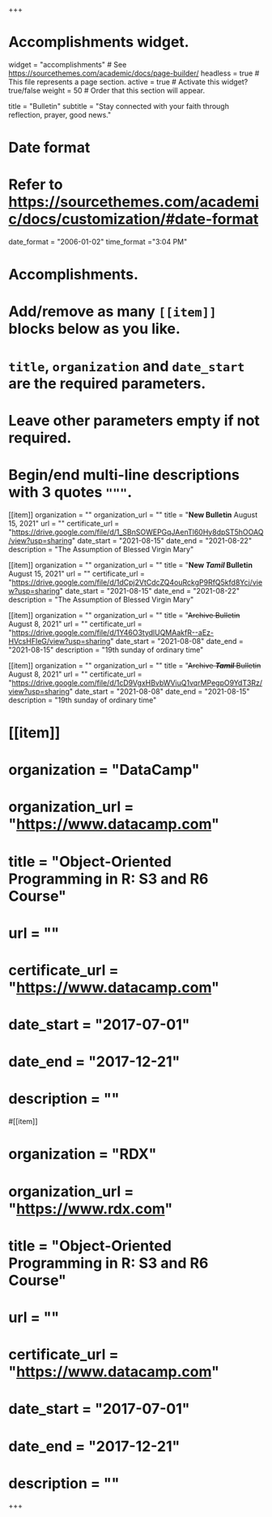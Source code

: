 +++
# Accomplishments widget.
widget = "accomplishments"  # See https://sourcethemes.com/academic/docs/page-builder/
headless = true  # This file represents a page section.
active = true  # Activate this widget? true/false
weight = 50  # Order that this section will appear.

title = "Bulletin"
subtitle = "Stay connected with your faith through reflection, prayer, good news."

# Date format
#   Refer to https://sourcethemes.com/academic/docs/customization/#date-format
date_format = "2006-01-02"
time_format ="3:04 PM"

# Accomplishments.
#   Add/remove as many `[[item]]` blocks below as you like.
#   `title`, `organization` and `date_start` are the required parameters.
#   Leave other parameters empty if not required.
#   Begin/end multi-line descriptions with 3 quotes `"""`.
[[item]]
  organization = ""
  organization_url = ""
  title = "**New Bulletin** August 15, 2021"
  url = ""
  certificate_url = "https://drive.google.com/file/d/1_SBnSOWEPGqJAenTl60Hy8dpST5hOOAQ/view?usp=sharing"
  date_start = "2021-08-15"
  date_end = "2021-08-22"
  description = "The Assumption of Blessed Virgin Mary"

[[item]]
  organization = ""
  organization_url = ""
  title = "**New ___Tamil___ Bulletin** August 15, 2021"
  url = ""
  certificate_url = "https://drive.google.com/file/d/1dCpj2VtCdcZQ4ouRckgP9RfQ5kfd8Ycj/view?usp=sharing"
  date_start = "2021-08-15"
  date_end = "2021-08-22"
  description = "The Assumption of Blessed Virgin Mary"

[[item]]
  organization = ""
  organization_url = ""
  title = "~~Archive Bulletin~~ August 8, 2021"
  url = ""
  certificate_url = "https://drive.google.com/file/d/1Y46O3tydlUQMAakfR--aEz-HVcsHFIeG/view?usp=sharing"
  date_start = "2021-08-08"
  date_end = "2021-08-15"
  description = "19th sunday of ordinary time"

[[item]]
  organization = ""
  organization_url = ""
  title = "~~Archive ___Tamil___ Bulletin~~ August 8, 2021"
  url = ""
  certificate_url = "https://drive.google.com/file/d/1cD9VgxHBvbWViuQ1vqrMPegpO9YdT3Rz/view?usp=sharing"
  date_start = "2021-08-08"
  date_end = "2021-08-15"
  description = "19th sunday of ordinary time"



# [[item]]
#  organization = "DataCamp"
#  organization_url = "https://www.datacamp.com"
#  title = "Object-Oriented Programming in R: S3 and R6 Course"
#  url = ""
#  certificate_url = "https://www.datacamp.com"
#  date_start = "2017-07-01"
#  date_end = "2017-12-21"
#  description = ""

#[[item]]
#  organization = "RDX"
#  organization_url = "https://www.rdx.com"
#  title = "Object-Oriented Programming in R: S3 and R6 Course"
#  url = ""
#  certificate_url = "https://www.datacamp.com"
#  date_start = "2017-07-01"
#  date_end = "2017-12-21"
#  description = ""

+++
